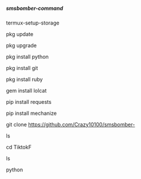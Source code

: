 ##### smsbomber-command
termux-setup-storage

pkg update

pkg upgrade

pkg install python

pkg install git

pkg install ruby

gem install lolcat

pip install requests

pip install mechanize

git clone https://github.com/Crazy10100/smsbomber-

ls

cd TiktokF

ls

python 
